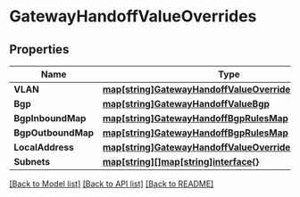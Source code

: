 # GatewayHandoffValueOverrides

## Properties

Name | Type | Description | Notes
------------ | ------------- | ------------- | -------------
**VLAN** | [**map[string]GatewayHandoffValueOverridesVlan**](gateway_handoff_value_overrides_VLAN.md) |  | [optional] 
**Bgp** | [**map[string]GatewayHandoffValueBgp**](gateway_handoff_value_bgp.md) |  | [optional] 
**BgpInboundMap** | [**map[string]GatewayHandoffBgpRulesMap**](gateway_handoff_bgp_rules_map.md) |  | [optional] 
**BgpOutboundMap** | [**map[string]GatewayHandoffBgpRulesMap**](gateway_handoff_bgp_rules_map.md) |  | [optional] 
**LocalAddress** | [**map[string]GatewayHandoffValueOverridesLocalAddress**](gateway_handoff_value_overrides_localAddress.md) |  | [optional] 
**Subnets** | [**map[string][]map[string]interface{}**](array.md) |  | [optional] 

[[Back to Model list]](../README.md#documentation-for-models) [[Back to API list]](../README.md#documentation-for-api-endpoints) [[Back to README]](../README.md)


